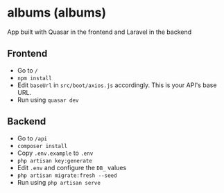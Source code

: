 # albums (albums)

App built with Quasar in the frontend and Laravel in the backend 

## Frontend
* Go to `/`
* `npm install`
* Edit `baseUrl` in `src/boot/axios.js` accordingly. This is your API's base URL.
* Run using `quasar dev`

## Backend
* Go to `/api`
* `composer install`
* Copy `.env.example` to `.env`
* `php artisan key:generate`
* Edit `.env` and configure the `DB_` values
* `php artisan migrate:fresh --seed`
* Run using `php artisan serve`
